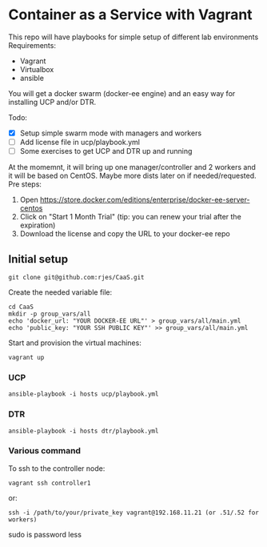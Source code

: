 # Container as a Service with Vagrant

This repo will have playbooks for simple setup of different lab environments
Requirements:
- Vagrant
- Virtualbox
- ansible

You will get a docker swarm (docker-ee engine) and an easy way for installing UCP and/or DTR.

Todo:
- [x] Setup simple swarm mode with managers and workers
- [ ] Add license file in ucp/playbook.yml
- [ ] Some exercises to get UCP and DTR up and running

At the momemnt, it will bring up one manager/controller and 2 workers and it will be based on CentOS. Maybe more dists later on if needed/requested.
Pre steps:
1. Open https://store.docker.com/editions/enterprise/docker-ee-server-centos
2. Click on "Start 1 Month Trial" (tip: you can renew your trial after the expiration)
3. Download the license and copy the URL to your docker-ee repo

## Initial setup

```
git clone git@github.com:rjes/CaaS.git
```
Create the needed variable file:
```
cd CaaS
mkdir -p group_vars/all
echo 'docker_url: "YOUR DOCKER-EE URL"' > group_vars/all/main.yml
echo 'public_key: "YOUR SSH PUBLIC KEY"' >> group_vars/all/main.yml
``` 
Start and provision the virtual machines:
```
vagrant up
```
### UCP
```
ansible-playbook -i hosts ucp/playbook.yml
```
### DTR
```
ansible-playbook -i hosts dtr/playbook.yml
```

### Various command
To ssh to the controller node:
```
vagrant ssh controller1
```
or:
```
ssh -i /path/to/your/private_key vagrant@192.168.11.21 (or .51/.52 for workers)
```
sudo is password less


